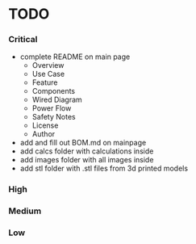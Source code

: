 # TODO
### Critical
* complete README on main page
  * Overview
  * Use Case
  * Feature
  * Components
  * Wired Diagram
  * Power Flow
  * Safety Notes
  * License
  * Author
* add and fill out BOM.md on mainpage
* add calcs folder with calculations inside
* add images folder with all images inside
* add stl folder with .stl files from 3d printed models

### High


### Medium


### Low
